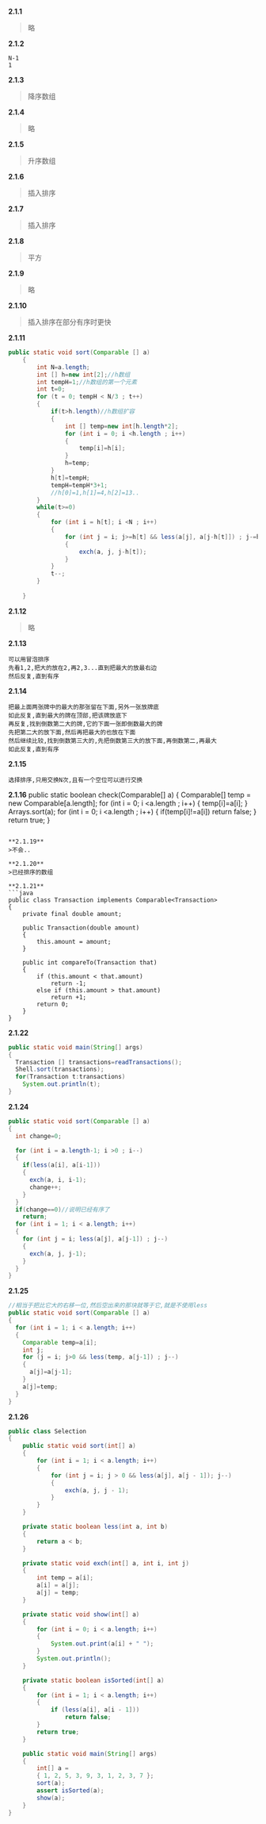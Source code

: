
**2.1.1**
>略

**2.1.2**
```
N-1  
1
```
**2.1.3**
>降序数组

**2.1.4**
>略

**2.1.5**
>升序数组

**2.1.6**
>插入排序

**2.1.7**
>插入排序

**2.1.8**
>平方

**2.1.9**
>略

**2.1.10**
>插入排序在部分有序时更快

**2.1.11**
```java
public static void sort(Comparable [] a)
	{
		int N=a.length;
		int [] h=new int[2];//h数组
		int tempH=1;//h数组的第一个元素
		int t=0;
		for (t = 0; tempH < N/3 ; t++) 
		{
			if(t>h.length)//h数组扩容
			{
				int [] temp=new int[h.length*2];
				for (int i = 0; i <h.length ; i++) 
				{
					temp[i]=h[i];
				}
				h=temp;
			}
			h[t]=tempH;
			tempH=tempH*3+1;
			//h[0]=1,h[1]=4,h[2]=13..
		}
		while(t>=0)
		{
			for (int i = h[t]; i <N ; i++) 
			{
				for (int j = i; j>=h[t] && less(a[j], a[j-h[t]]) ; j-=h[t]) 
				{
					exch(a, j, j-h[t]);
				}
			}
			t--;
		}
		
	}
```
**2.1.12**
>略

**2.1.13**
```
可以用冒泡排序
先看1,2,把大的放在2,再2,3...直到把最大的放最右边
然后反复,直到有序
```
**2.1.14**
```
把最上面两张牌中的最大的那张留在下面,另外一张放牌底
如此反复,直到最大的牌在顶部,把该牌放底下
再反复,找到倒数第二大的牌,它的下面一张即倒数最大的牌
先把第二大的放下面,然后再把最大的也放在下面
然后继续比较,找到倒数第三大的,先把倒数第三大的放下面,再倒数第二,再最大
如此反复,直到有序
```
**2.1.15**
```
选择排序,只用交换N次,且有一个空位可以进行交换
```

**2.1.16**
public static boolean check(Comparable[] a)
{
  Comparable[] temp = new Comparable[a.length];
  for (int i = 0; i <a.length ; i++) 
  {
    temp[i]=a[i];
  }
  Arrays.sort(a);
  for (int i = 0; i <a.length ; i++) 
  {
    if(temp[i]!=a[i])
      return false;
  }
  return true;
}
```

**2.1.19**
>不会..

**2.1.20**
>已经排序的数组

**2.1.21**
```java
public class Transaction implements Comparable<Transaction>
{
	private final double amount;

	public Transaction(double amount)
	{
		this.amount = amount;
	}

	public int compareTo(Transaction that)
	{
		if (this.amount < that.amount)
			return -1;
		else if (this.amount > that.amount)
			return +1;
		return 0;
	}
}
```

**2.1.22**
```java
public static void main(String[] args)
{
  Transaction [] transactions=readTransactions();
  Shell.sort(transactions);
  for(Transaction t:transactions)
    System.out.println(t);
}
```
**2.1.24**
```java
public static void sort(Comparable [] a)
{
  int change=0;

  for (int i = a.length-1; i >0 ; i--) 
  {
    if(less(a[i], a[i-1]))
    {
      exch(a, i, i-1);
      change++;
    }
  }
  if(change==0)//说明已经有序了
    return;
  for (int i = 1; i < a.length; i++) 
  {
    for (int j = i; less(a[j], a[j-1]) ; j--) 
    {
      exch(a, j, j-1);
    }
  }
}
```

**2.1.25**
```java
//相当于把比它大的右移一位,然后空出来的那块就等于它,就是不使用less
public static void sort(Comparable [] a)
{
  for (int i = 1; i < a.length; i++) 
  {
    Comparable temp=a[i];
    int j;
    for (j = i; j>0 && less(temp, a[j-1]) ; j--) 
    {
      a[j]=a[j-1];
    }
    a[j]=temp;
  }
}
```
**2.1.26**
```java
public class Selection
{
	public static void sort(int[] a)
	{
		for (int i = 1; i < a.length; i++)
		{
			for (int j = i; j > 0 && less(a[j], a[j - 1]); j--)
			{
				exch(a, j, j - 1);
			}
		}
	}

	private static boolean less(int a, int b)
	{
		return a < b;
	}

	private static void exch(int[] a, int i, int j)
	{
		int temp = a[i];
		a[i] = a[j];
		a[j] = temp;
	}

	private static void show(int[] a)
	{
		for (int i = 0; i < a.length; i++)
		{
			System.out.print(a[i] + " ");
		}
		System.out.println();
	}

	private static boolean isSorted(int[] a)
	{
		for (int i = 1; i < a.length; i++)
		{
			if (less(a[i], a[i - 1]))
				return false;
		}
		return true;
	}

	public static void main(String[] args)
	{
		int[] a =
		{ 1, 2, 5, 3, 9, 3, 1, 2, 3, 7 };
		sort(a);
		assert isSorted(a);
		show(a);
	}
}
```
